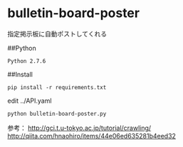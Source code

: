 bulletin-board-poster
=====================
指定掲示板に自動ポストしてくれる

##Python
```
Python 2.7.6
```

##Install
```
pip install -r requirements.txt
```

edit ../API.yaml

```
python bulletin-board-poster.py
```

参考：
http://gci.t.u-tokyo.ac.jp/tutorial/crawling/
http://qiita.com/hnaohiro/items/44e06ed635281b4eed32
